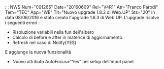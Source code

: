  :  : NWS Num="001265" Date="20160609" Rel="V4R1" Atr="Franco Parodi" Tem="TEC" App="WE" Tit="Nuovo upgrade 1.8.3 di Web.UP" Sts="20"
In data 08/06/2016 è stato creato l'upgrade 1.8.3 di Web.UP. L'upgrade risolve i seguenti errori : 

- Risoluzione variabili nella fun dell'albero
- Calcolo di before e after in materice di aggiornamento.
- Refresh nel caso di Notify(YES)

E aggiunge la nuova funzionalità
- Nuovo attributo AutoFocus="Yes" nel setup dell'input panel
